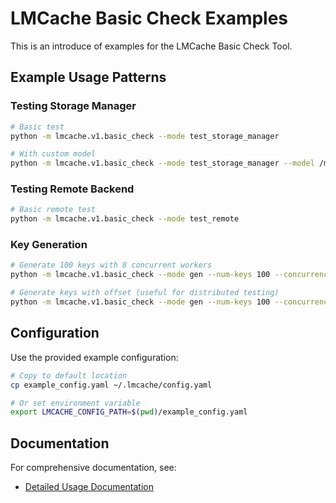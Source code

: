 # LMCache Basic Check Examples

This is an introduce of examples for the LMCache Basic Check Tool.

## Example Usage Patterns

### Testing Storage Manager
```bash
# Basic test
python -m lmcache.v1.basic_check --mode test_storage_manager

# With custom model
python -m lmcache.v1.basic_check --mode test_storage_manager --model /my_model/
```

### Testing Remote Backend
```bash
# Basic remote test
python -m lmcache.v1.basic_check --mode test_remote

```

### Key Generation
```bash
# Generate 100 keys with 8 concurrent workers
python -m lmcache.v1.basic_check --mode gen --num-keys 100 --concurrency 8

# Generate keys with offset (useful for distributed testing)
python -m lmcache.v1.basic_check --mode gen --num-keys 100 --concurrency 8 --offset 1000
```

## Configuration

Use the provided example configuration:

```bash
# Copy to default location
cp example_config.yaml ~/.lmcache/config.yaml

# Or set environment variable
export LMCACHE_CONFIG_PATH=$(pwd)/example_config.yaml
```

## Documentation

For comprehensive documentation, see:
- [Detailed Usage Documentation](../../docs/source/developer_guide/usage/basic_check.rst)
